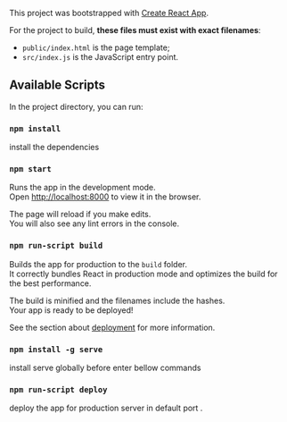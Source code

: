This project was bootstrapped with [Create React App](https://github.com/facebookincubator/create-react-app).

For the project to build, **these files must exist with exact filenames**:

* `public/index.html` is the page template;
* `src/index.js` is the JavaScript entry point.

## Available Scripts

In the project directory, you can run:

### `npm install`
install the dependencies

### `npm start`

Runs the app in the development mode.<br>
Open [http://localhost:8000](http://localhost:8000) to view it in the browser.

The page will reload if you make edits.<br>
You will also see any lint errors in the console.

### `npm run-script build`

Builds the app for production to the `build` folder.<br>
It correctly bundles React in production mode and optimizes the build for the best performance.

The build is minified and the filenames include the hashes.<br>
Your app is ready to be deployed!

See the section about [deployment](#deployment) for more information.

### `npm install -g serve`

install serve globally before enter bellow commands

### `npm run-script deploy`

deploy the app for production server in default port .<br>
